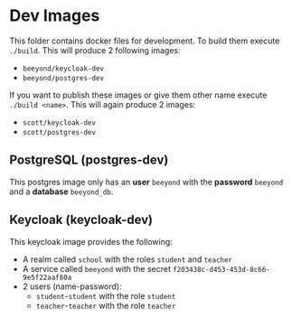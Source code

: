 # Dev Images

This folder contains docker files for development. To build them execute `./build`. This will produce 2 following images:

* `beeyond/keycloak-dev`
* `beeyond/postgres-dev`

If you want to publish these images or give them other name execute `./build <name>`. This will again produce 2 images:

* `scott/keycloak-dev`
* `scott/postgres-dev`

## PostgreSQL (postgres-dev)

This postgres image only has an **user** `beeyond` with the **password** `beeyond` and a **database** `beeyond_db`.

## Keycloak (keycloak-dev)

This keycloak image provides the following:

* A realm called `school` with the roles `student` and `teacher`
* A service called `beeyond` with the secret `f203438c-d453-453d-8c66-9e5f22aaf80a`
* 2 users (name-password):
    * `student`-`student` with the role `student`
    * `teacher`-`teacher` with the role `teacher`

